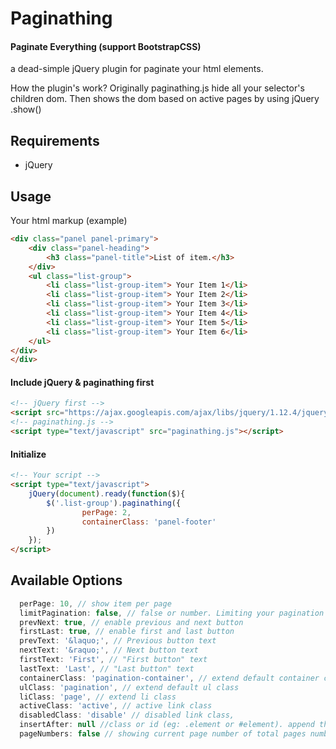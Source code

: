 # Paginathing
#### Paginate Everything (support BootstrapCSS)

a dead-simple jQuery plugin for paginate your html elements.

How the plugin's work?
Originally paginathing.js hide all your selector's children dom. Then shows the dom based on active pages by using jQuery .show()

## Requirements
- jQuery

## Usage

Your html markup (example)
```html
<div class="panel panel-primary">
	<div class="panel-heading">
		<h3 class="panel-title">List of item.</h3>
	</div>
	<ul class="list-group">
		<li class="list-group-item"> Your Item 1</li>
		<li class="list-group-item"> Your Item 2</li>
		<li class="list-group-item"> Your Item 3</li>
		<li class="list-group-item"> Your Item 4</li>
		<li class="list-group-item"> Your Item 5</li>
		<li class="list-group-item"> Your Item 6</li>
	</ul>
</div>
</div>
```

#### Include jQuery & paginathing first
```html
<!-- jQuery first -->
<script src="https://ajax.googleapis.com/ajax/libs/jquery/1.12.4/jquery.min.js"></script>
<!-- paginathing.js -->
<script type="text/javascript" src="paginathing.js"></script>
```

#### Initialize
```html
<!-- Your script -->
<script type="text/javascript">
	jQuery(document).ready(function($){
		$('.list-group').paginathing({
	    		perPage: 2,
	    		containerClass: 'panel-footer'
		})
	});
</script>
```

## Available Options
```js
  perPage: 10, // show item per page
  limitPagination: false, // false or number. Limiting your pagination number.
  prevNext: true, // enable previous and next button
  firstLast: true, // enable first and last button
  prevText: '&laquo;', // Previous button text
  nextText: '&raquo;', // Next button text
  firstText: 'First', // "First button" text
  lastText: 'Last', // "Last button" text
  containerClass: 'pagination-container', // extend default container class
  ulClass: 'pagination', // extend default ul class
  liClass: 'page', // extend li class
  activeClass: 'active', // active link class
  disabledClass: 'disable' // disabled link class,
  insertAfter: null //class or id (eg: .element or #element). append the paginator after certain element
  pageNumbers: false // showing current page number of total pages number, to work properly limitPagination must be true 
```
